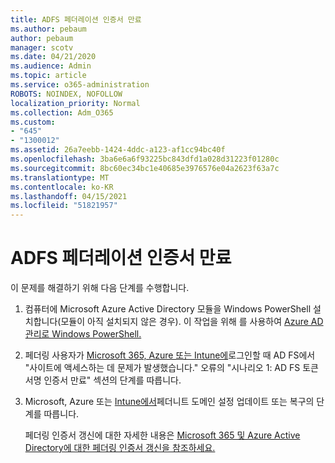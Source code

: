 ```yaml
---
title: ADFS 페더레이션 인증서 만료
ms.author: pebaum
author: pebaum
manager: scotv
ms.date: 04/21/2020
ms.audience: Admin
ms.topic: article
ms.service: o365-administration
ROBOTS: NOINDEX, NOFOLLOW
localization_priority: Normal
ms.collection: Adm_O365
ms.custom:
- "645"
- "1300012"
ms.assetid: 26a7eebb-1424-4ddc-a123-af1cc94bc40f
ms.openlocfilehash: 3ba6e6a6f93225bc843dfd1a028d31223f01280c
ms.sourcegitcommit: 8bc60ec34bc1e40685e3976576e04a2623f63a7c
ms.translationtype: MT
ms.contentlocale: ko-KR
ms.lasthandoff: 04/15/2021
ms.locfileid: "51821957"
---
```

# <a name="adfs-federation-certificate-expiring"></a>ADFS 페더레이션 인증서 만료

이 문제를 해결하기 위해 다음 단계를 수행합니다.
  
1. 컴퓨터에 Microsoft Azure Active Directory 모듈을 Windows PowerShell 설치합니다(모듈이 아직 설치되지 않은 경우). 이 작업을 위해 를 사용하여 [Azure AD 관리로 Windows PowerShell.](https://aka.ms/aadposh)

2. 페더링 사용자가 [Microsoft 365, Azure 또는 Intune에](https://support.microsoft.com/help/2713898/there-was-a-problem-accessing-the-site-error-from-ad-fs-when-a-federat)로그인할 때 AD FS에서 "사이트에 액세스하는 데 문제가 발생했습니다." 오류의 "시나리오 1: AD FS 토큰 서명 인증서 만료" 섹션의 단계를 따릅니다.

3. Microsoft, Azure 또는 [Intune에서](https://docs.microsoft.com/office365/troubleshoot/security/update-federated-domain-office-365)페더니트 도메인 설정 업데이트 또는 복구의 단계를 따릅니다.

    페더링 인증서 갱신에 대한 자세한 내용은 [Microsoft 365 및 Azure Active Directory에 대한 페더링 인증서 갱신을 참조하세요.](https://docs.microsoft.com/azure/active-directory/connect/active-directory-aadconnect-o365-certs)
